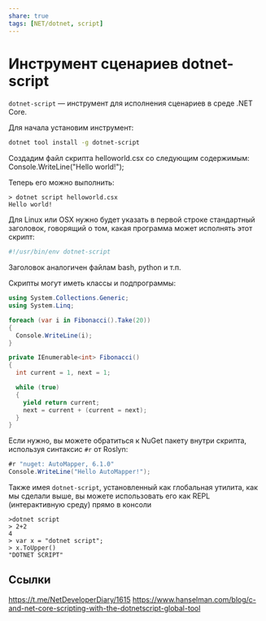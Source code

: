 ```yaml
---
share: true
tags: [NET/dotnet, script]
---
```

# Инструмент сценариев dotnet-script
`dotnet-script` — инструмент для исполнения сценариев в среде .NET Core.

Для начала установим инструмент:
```bash
dotnet tool install -g dotnet-script
```

Создадим файл скрипта helloworld.csx со следующим содержимым:
Console.WriteLine("Hello world!");

Теперь его можно выполнить:
```console
> dotnet script helloworld.csx
Hello world!
```
Для Linux или OSX нужно будет указать в первой строке стандартный заголовок, говорящий о том, какая программа может исполнять этот скрипт:
```bash
#!/usr/bin/env dotnet-script
```
Заголовок аналогичен файлам bash, python и т.п.

Скрипты могут иметь классы и подпрограммы:
```csharp
using System.Collections.Generic;
using System.Linq;

foreach (var i in Fibonacci().Take(20))
{
  Console.WriteLine(i);
}

private IEnumerable<int> Fibonacci()
{
  int current = 1, next = 1;

  while (true) 
  {
    yield return current;
    next = current + (current = next);
  }
}
```
Если нужно, вы можете обратиться к NuGet пакету внутри скрипта, используя синтаксис `#r` от Roslyn:
```csharp
#r "nuget: AutoMapper, 6.1.0"
Console.WriteLine("Hello AutoMapper!");
```
Также имея `dotnet-script`, установленный как глобальная утилита, как мы сделали выше, вы можете использовать его как REPL (интерактивную среду) прямо в консоли
```con
>dotnet script
> 2+2
4
> var x = "dotnet script";
> x.ToUpper()
"DOTNET SCRIPT"
```

## Ссылки
https://t.me/NetDeveloperDiary/1615
https://www.hanselman.com/blog/c-and-net-core-scripting-with-the-dotnetscript-global-tool

